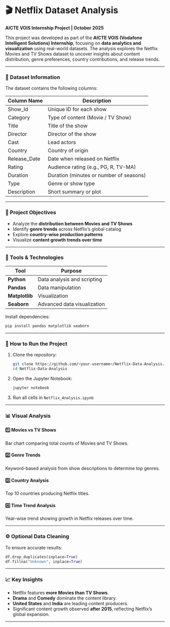 # 🎬 Netflix Dataset Analysis

**AICTE VOIS Internship Project | October 2025**

This project was developed as part of the **AICTE VOIS (Vodafone Intelligent Solutions) Internship**, focusing on **data analytics and visualization** using real-world datasets.
The analysis explores the Netflix Movies and TV Shows dataset to uncover insights about content distribution, genre preferences, country contributions, and release trends.

---

### 📁 Dataset Information

The dataset contains the following columns:

| Column Name  | Description                             |
| ------------ | --------------------------------------- |
| Show_Id      | Unique ID for each show                 |
| Category     | Type of content (Movie / TV Show)       |
| Title        | Title of the show                       |
| Director     | Director of the show                    |
| Cast         | Lead actors                             |
| Country      | Country of origin                       |
| Release_Date | Date when released on Netflix           |
| Rating       | Audience rating (e.g., PG, R, TV-MA)    |
| Duration     | Duration (minutes or number of seasons) |
| Type         | Genre or show type                      |
| Description  | Short summary or plot                   |

---

### 🎯 Project Objectives

* Analyze the **distribution between Movies and TV Shows**
* Identify **genre trends** across Netflix’s global catalog
* Explore **country-wise production patterns**
* Visualize **content growth trends over time**

---

### 🧩 Tools & Technologies

| Tool           | Purpose                     |
| -------------- | --------------------------- |
| **Python**     | Data analysis and scripting |
| **Pandas**     | Data manipulation           |
| **Matplotlib** | Visualization               |
| **Seaborn**    | Advanced data visualization |

Install dependencies:

```bash
pip install pandas matplotlib seaborn
```

---

### 🚀 How to Run the Project

1. Clone the repository:

   ```bash
   git clone https://github.com/<your-username>/Netflix-Data-Analysis.git
   cd Netflix-Data-Analysis
   ```

2. Open the Jupyter Notebook:

   ```bash
   jupyter notebook
   ```

3. Run all cells in `Netflix_Analysis.ipynb`

---

### 📊 Visual Analysis

#### 1️⃣ Movies vs TV Shows

Bar chart comparing total counts of Movies and TV Shows.

#### 2️⃣ Genre Trends

Keyword-based analysis from show descriptions to determine top genres.

#### 3️⃣ Country Analysis

Top 10 countries producing Netflix titles.

#### 4️⃣ Time Trend Analysis

Year-wise trend showing growth in Netflix releases over time.

---

### ⚙️ Optional Data Cleaning

To ensure accurate results:

```python
df.drop_duplicates(inplace=True)
df.fillna("Unknown", inplace=True)
```

---

### 📈 Key Insights

* Netflix features **more Movies than TV Shows**.
* **Drama** and **Comedy** dominate the content library.
* **United States** and **India** are leading content producers.
* Significant content growth observed **after 2015**, reflecting Netflix’s global expansion.

---

